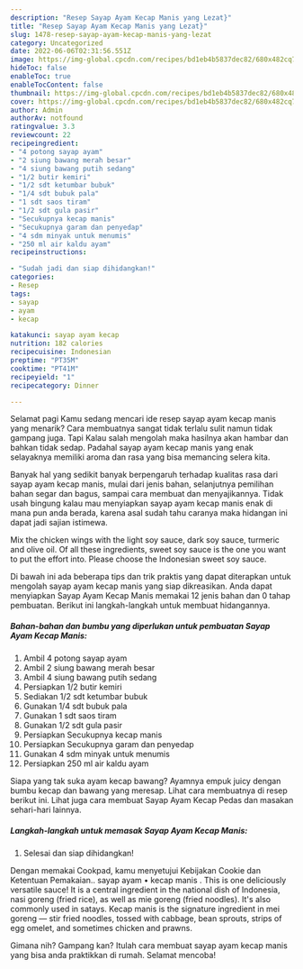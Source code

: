 ```yaml
---
description: "Resep Sayap Ayam Kecap Manis yang Lezat}"
title: "Resep Sayap Ayam Kecap Manis yang Lezat}"
slug: 1478-resep-sayap-ayam-kecap-manis-yang-lezat
category: Uncategorized
date: 2022-06-06T02:31:56.551Z
image: https://img-global.cpcdn.com/recipes/bd1eb4b5837dec82/680x482cq70/sayap-ayam-kecap-manis-foto-resep-utama.jpg
hideToc: false
enableToc: true
enableTocContent: false
thumbnail: https://img-global.cpcdn.com/recipes/bd1eb4b5837dec82/680x482cq70/sayap-ayam-kecap-manis-foto-resep-utama.jpg
cover: https://img-global.cpcdn.com/recipes/bd1eb4b5837dec82/680x482cq70/sayap-ayam-kecap-manis-foto-resep-utama.jpg
author: Admin
authorAv: notfound
ratingvalue: 3.3
reviewcount: 22
recipeingredient:
- "4 potong sayap ayam"
- "2 siung bawang merah besar"
- "4 siung bawang putih sedang"
- "1/2 butir kemiri"
- "1/2 sdt ketumbar bubuk"
- "1/4 sdt bubuk pala"
- "1 sdt saos tiram"
- "1/2 sdt gula pasir"
- "Secukupnya kecap manis"
- "Secukupnya garam dan penyedap"
- "4 sdm minyak untuk menumis"
- "250 ml air kaldu ayam"
recipeinstructions:

- "Sudah jadi dan siap dihidangkan!"
categories:
- Resep
tags:
- sayap
- ayam
- kecap

katakunci: sayap ayam kecap 
nutrition: 182 calories
recipecuisine: Indonesian
preptime: "PT35M"
cooktime: "PT41M"
recipeyield: "1"
recipecategory: Dinner

---
```



Selamat pagi Kamu sedang mencari ide resep sayap ayam kecap manis yang menarik? Cara membuatnya sangat tidak terlalu sulit namun tidak gampang juga. Tapi Kalau salah mengolah maka hasilnya akan hambar dan bahkan tidak sedap. Padahal sayap ayam kecap manis yang enak selayaknya memiliki aroma dan rasa yang bisa memancing selera kita.


Banyak hal yang sedikit banyak berpengaruh terhadap kualitas rasa dari sayap ayam kecap manis, mulai dari jenis bahan, selanjutnya pemilihan bahan segar dan bagus, sampai cara membuat dan menyajikannya. Tidak usah bingung kalau mau menyiapkan sayap ayam kecap manis enak di mana pun anda berada, karena asal sudah tahu caranya maka hidangan ini dapat jadi sajian istimewa.

Mix the chicken wings with the light soy sauce, dark soy sauce, turmeric and olive oil. Of all these ingredients, sweet soy sauce is the one you want to put the effort into. Please choose the Indonesian sweet soy sauce.


Di bawah ini ada beberapa tips dan trik praktis yang dapat diterapkan untuk mengolah sayap ayam kecap manis yang siap dikreasikan. Anda dapat menyiapkan Sayap Ayam Kecap Manis memakai 12 jenis bahan dan 0 tahap pembuatan. Berikut ini langkah-langkah untuk membuat hidangannya.

<!--inarticleads1-->

##### Bahan-bahan dan bumbu yang diperlukan untuk pembuatan Sayap Ayam Kecap Manis:

1. Ambil 4 potong sayap ayam
1. Ambil 2 siung bawang merah besar
1. Ambil 4 siung bawang putih sedang
1. Persiapkan 1/2 butir kemiri
1. Sediakan 1/2 sdt ketumbar bubuk
1. Gunakan 1/4 sdt bubuk pala
1. Gunakan 1 sdt saos tiram
1. Gunakan 1/2 sdt gula pasir
1. Persiapkan Secukupnya kecap manis
1. Persiapkan Secukupnya garam dan penyedap
1. Gunakan 4 sdm minyak untuk menumis
1. Persiapkan 250 ml air kaldu ayam


Siapa yang tak suka ayam kecap bawang? Ayamnya empuk juicy dengan bumbu kecap dan bawang yang meresap. Lihat cara membuatnya di resep berikut ini. Lihat juga cara membuat Sayap Ayam Kecap Pedas dan masakan sehari-hari lainnya. 

<!--inarticleads2-->

##### Langkah-langkah untuk memasak Sayap Ayam Kecap Manis:


1. Selesai dan siap dihidangkan!

Dengan memakai Cookpad, kamu menyetujui Kebijakan Cookie dan Ketentuan Pemakaian.. sayap ayam • kecap manis . This is one deliciously versatile sauce! It is a central ingredient in the national dish of Indonesia, nasi goreng (fried rice), as well as mie goreng (fried noodles). It&#39;s also commonly used in satays. Kecap manis is the signature ingredient in mei goreng — stir fried noodles, tossed with cabbage, bean sprouts, strips of egg omelet, and sometimes chicken and prawns. 

Gimana nih? Gampang kan? Itulah cara membuat sayap ayam kecap manis yang bisa anda praktikkan di rumah. Selamat mencoba!
